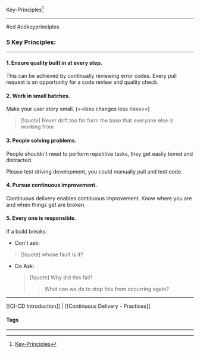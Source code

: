 Key-Principles[^1]
***
#cd #cdkeyprinciples

### 5 Key Principles:
***

#### 1. Ensure quality built in at every step.
This can be achieved by continually reviewing error codes.
Every pull request is an opportunity for a code review and quality check.

#### 2. Work in small batches.
Make your user story small. (==less changes less risks==)

>[!quote] Never drift too far form the base that everyone else is working from


#### 3. People solving problems.
People shouldn't need to perform repetitive tasks, they get easily bored and distracted.

Please test driving development, you could manually pull and test code.

#### 4. Pursue continuous improvement.
Continuous delivery enables continuous improvement.
 Know where you are and when things get are broken.
 
#### 5. Every one is responsible.
If a build breaks:
- Don't ask:
>[!quote] whose fault is it?

- Do Ask:
  >[!quote] Why did this fail?
  >>What can we do to stop this from occurring again?


***
[[CI-CD Introduction]] | [[Continuous Delivery - Practices]]
#### Tags
***
[^1]: [Key-Principles](https://www.coursera.org/learn/continuous-integration-and-continuous-delivery-ci-cd/lecture/5uP3f/continuous-delivery-key-principles)